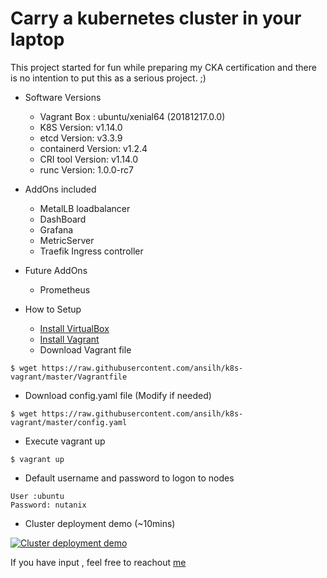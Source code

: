 # Carry a kubernetes cluster in your laptop

This project started for fun while preparing my CKA certification and there is no intention to put this as a serious project. ;)

* Software Versions
  - Vagrant Box : ubuntu/xenial64 (20181217.0.0)
  - K8S Version: v1.14.0
  - etcd Version: v3.3.9
  - containerd Version: v1.2.4
  - CRI tool Version: v1.14.0
  - runc Version: 1.0.0-rc7
* AddOns included
  - MetalLB loadbalancer
  - DashBoard
  - Grafana
  - MetricServer
  - Traefik Ingress controller
* Future AddOns
  - Prometheus

* How to Setup
  - [Install VirtualBox](https://www.virtualbox.org/wiki/Downloads)
  - [Install Vagrant](https://www.vagrantup.com/)
  - Download Vagrant file
```
$ wget https://raw.githubusercontent.com/ansilh/k8s-vagrant/master/Vagrantfile
```
 * Download config.yaml file (Modify if needed)
```
$ wget https://raw.githubusercontent.com/ansilh/k8s-vagrant/master/config.yaml
```
 * Execute vagrant up
```
$ vagrant up
```
* Default username and password to logon to nodes
```
User :ubuntu
Password: nutanix
```
* Cluster deployment demo (~10mins)

 [![Cluster deployment demo](https://raw.githubusercontent.com/ansilh/k8s-vagrant/master/k8s-demo.png)](https://www.youtube.com/watch?v=5bSrwGvdWw0&hd=1 "Cluster deployment demo")

If you have input , feel free to reachout [me](https://www.linkedin.com/in/ansil-h-%E2%98%81-48b61415/)
